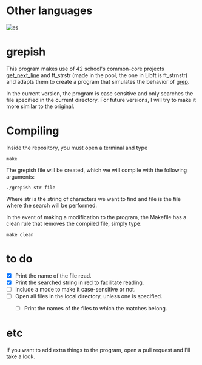 # Other languages
[![es](https://img.shields.io/badge/lang-es-yellow.svg)](https://github.com/Doffyj/grepish/blob/master/readme/README.es.md)

# grepish

This program makes use of 42 school's common-core projects [get_next_line](https://github.com/Doffyj/42-cursus/tree/master/get_next_line) and ft_strstr (made in the pool, the one in Libft is ft_strnstr) and adapts them to create a program that simulates the behavior of [grep](https://man7.org/linux/man-pages/man1/grep.1.html).

In the current version, the program is case sensitive and only searches the file specified in the current directory.
For future versions, I will try to make it more similar to the original.

# Compiling

Inside the repository, you must open a terminal and type
```
make
```
The grepish file will be created, which we will compile with the following arguments:
```
./grepish str file
```
Where str is the string of characters we want to find and file is the file where the search will be performed.

In the event of making a modification to the program, the Makefile has a clean rule that removes the compiled file, simply type:
```
make clean
```

# to do
- [x] Print the name of the file read.
- [x] Print the searched string in red to facilitate reading.
- [ ] Include a mode to make it case-sensitive or not.
- [ ] Open all files in the local directory, unless one is specified.
  - [ ] Print the names of the files to which the matches belong.


# etc

If you want to add extra things to the program, open a pull request and I'll take a look.
